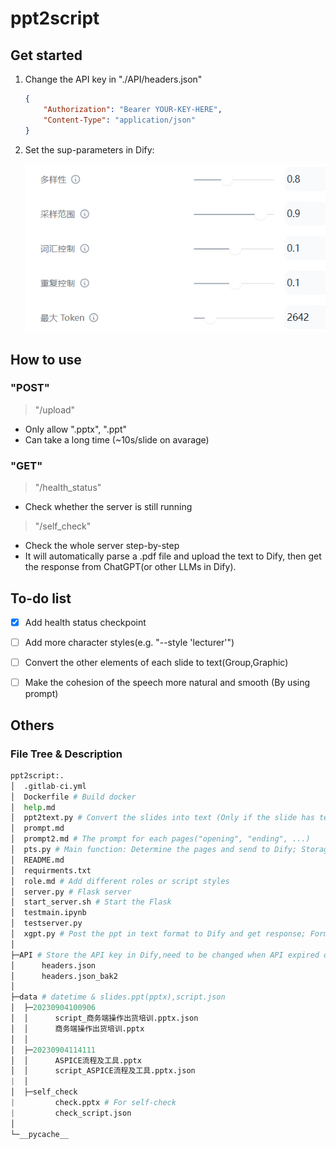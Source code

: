 # ppt2script

## Get started

1. Change the API key in "./API/headers.json"

   ```json
   {
       "Authorization": "Bearer YOUR-KEY-HERE", 
       "Content-Type": "application/json" 
   }
   ```

2. Set the sup-parameters in Dify:

   ![image-20230905184721878](./asset/image-20230905184721878.png)





## How to use

### "POST"

> "/upload"

- Only allow ".pptx", ".ppt"
- Can take a long time (~10s/slide on avarage)



### "GET"

> "/health_status"

+ Check whether the server is still running



>  "/self_check"

+ Check the whole server step-by-step
+ It will automatically parse a .pdf file and upload the text to Dify, then get the response from  ChatGPT(or other LLMs in Dify).





## To-do list

- [x] Add health status checkpoint
- [ ] Add more character styles(e.g. "--style 'lecturer'")
- [ ] Convert the other elements of each slide to text(Group,Graphic)
- [ ] Make the cohesion of the speech more natural and smooth (By using prompt)







## Others

### File Tree & Description

```python
ppt2script:.
│  .gitlab-ci.yml
│  Dockerfile # Build docker
│  help.md
│  ppt2text.py # Convert the slides into text (Only if the slide has text_frame!)
│  prompt.md
│  prompt2.md # The prompt for each pages("opening", "ending", ...)
│  pts.py # Main function: Determine the pages and send to Dify; Storage and return the results
│  README.md
│  requirments.txt
│  role.md # Add different roles or script styles
│  server.py # Flask server
│  start_server.sh # Start the Flask
│  testmain.ipynb
│  testserver.py
│  xgpt.py # Post the ppt in text format to Dify and get response; Formulate the results into target form
│  
├─API # Store the API key in Dify,need to be changed when API expired or tokon depleted
│      headers.json
│      headers.json_bak2
│      
├─data # datetime & slides.ppt(pptx),script.json
│  ├─20230904100906 
│  │      script_商务端操作出货培训.pptx.json
│  │      商务端操作出货培训.pptx
│  │      
│  ├─20230904114111
│  │      ASPICE流程及工具.pptx
│  │      script_ASPICE流程及工具.pptx.json
|  │
│  ├─self_check
|		  check.pptx # For self-check
|		  check_script.json
│          
└─__pycache__
        
```

